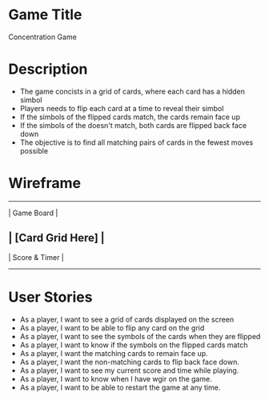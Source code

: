 # Game Title
Concentration Game

# Description

- The game concists in a grid of cards, where each card has a hidden simbol
- Players needs to flip each card at a time to reveal their simbol
- If the simbols of the flipped cards match, the cards remain face up
- If the simbols of the doesn't match, both cards are flipped back face down
- The objective is to find all matching pairs of cards in the fewest moves possible

# Wireframe

  -------------------------
  |      Game Board       |


  |    [Card Grid Here]   |
  -------------------------

  |     Score & Timer     |

  -------------------------


# User Stories

- As a player, I want to see a grid of cards displayed on the screen
- As a player, I want to be able to flip any card on the grid
- As a player, I want to see the symbols of the cards when they are flipped
- As a player, I want to know if the symbols on the flipped cards match
- As a player, I want the matching cards to remain face up.
- As a player, I want the non-matching cards to flip back face down.
- As a player, I want to see my current score and time while playing.
- As a player, I want to know when I have wgir on the game.
- As a player, I want to be able to restart the game at any time.